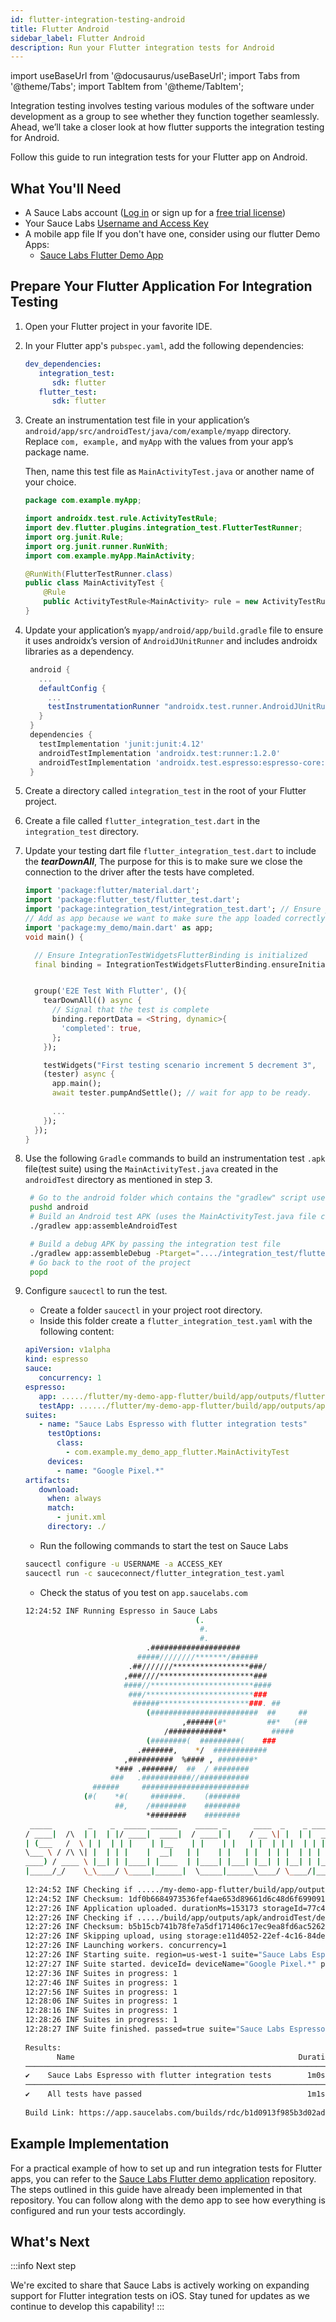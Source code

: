 ```yaml
---
id: flutter-integration-testing-android
title: Flutter Android
sidebar_label: Flutter Android
description: Run your Flutter integration tests for Android
---
```


import useBaseUrl from '@docusaurus/useBaseUrl';
import Tabs from '@theme/Tabs';
import TabItem from '@theme/TabItem';

Integration testing involves testing various modules of the software under development as a group to see whether they function together seamlessly.
Ahead, we’ll take a closer look at how flutter supports the integration testing for Android.

Follow this guide to run integration tests for your Flutter app on Android.


## What You'll Need

- A Sauce Labs account ([Log in](https://accounts.saucelabs.com/am/XUI/#login/) or sign up for a [free trial license](https://saucelabs.com/sign-up))
- Your Sauce Labs [Username and Access Key](https://app.saucelabs.com/user-settings)
- A mobile app file If you don't have one, consider using our flutter Demo Apps:
    - [Sauce Labs Flutter Demo App](https://github.com/saucelabs/my-demo-app-flutter)

## Prepare Your Flutter Application For Integration Testing

1. Open your Flutter project in your favorite IDE.
2. In your Flutter app's `pubspec.yaml`, add the following dependencies:

   ```yaml
   dev_dependencies:
      integration_test:
         sdk: flutter
      flutter_test:
         sdk: flutter
   ```
3. Create an instrumentation test file in your application’s `android/app/src/androidTest/java/com/example/myapp` directory. Replace `com, example,` and `myApp` with the values from your app’s package name.

   Then, name this test file as `MainActivityTest.java` or another name of your choice.
    ```java
    package com.example.myApp;
    
    import androidx.test.rule.ActivityTestRule;
    import dev.flutter.plugins.integration_test.FlutterTestRunner;
    import org.junit.Rule;
    import org.junit.runner.RunWith;
    import com.example.myApp.MainActivity;
    
    @RunWith(FlutterTestRunner.class)
    public class MainActivityTest {
        @Rule
        public ActivityTestRule<MainActivity> rule = new ActivityTestRule<>(MainActivity.class, true, false);
    }
    ```

4. Update your application’s `myapp/android/app/build.gradle` file to ensure it uses androidx’s version of `AndroidJUnitRunner` and includes androidx libraries as a dependency.
   ```gradle
    android {
      ...
      defaultConfig {
        ...
        testInstrumentationRunner "androidx.test.runner.AndroidJUnitRunner"
      }
    }
    dependencies {
      testImplementation 'junit:junit:4.12'
      androidTestImplementation 'androidx.test:runner:1.2.0'
      androidTestImplementation 'androidx.test.espresso:espresso-core:3.2.0'
    }
   ```
5. Create a directory called `integration_test` in the root of your Flutter project.
6. Create a file called `flutter_integration_test.dart` in the `integration_test` directory.
7. Update your testing dart file `flutter_integration_test.dart` to include the ***tearDownAll***, 
   The purpose for this is to make sure we close the connection to the driver after the tests have completed.
    ```dart
    import 'package:flutter/material.dart';
    import 'package:flutter_test/flutter_test.dart';
    import 'package:integration_test/integration_test.dart'; // Ensure you have this import
    // Add as app because we want to make sure the app loaded correctly on the device by calling the main function in the main dart file.
    import 'package:my_demo/main.dart' as app;
    void main() {
    
      // Ensure IntegrationTestWidgetsFlutterBinding is initialized
      final binding = IntegrationTestWidgetsFlutterBinding.ensureInitialized() as IntegrationTestWidgetsFlutterBinding;
    
    
      group('E2E Test With Flutter', (){
        tearDownAll(() async {
          // Signal that the test is complete
          binding.reportData = <String, dynamic>{
            'completed': true,
          };
        });
    
        testWidgets("First testing scenario increment 5 decrement 3", 
        (tester) async {
          app.main();
          await tester.pumpAndSettle(); // wait for app to be ready. 
          
          ...
        });
      });
    }
   ```
8. Use the following `Gradle` commands to build an instrumentation test `.apk` file(test suite) using the `MainActivityTest.java` created in the `androidTest` directory as mentioned in step 3.
   ```bash title="Terminal Command"
    # Go to the android folder which contains the "gradlew" script used for building Android apps from the terminal
    pushd android
    # Build an Android test APK (uses the MainActivityTest.java file created in step 1)
    ./gradlew app:assembleAndroidTest

    # Build a debug APK by passing the integration test file
    ./gradlew app:assembleDebug -Ptarget="..../integration_test/flutter_integration_test.dart"
    # Go back to the root of the project
    popd
   ```

9. Configure `saucectl` to run the test.
   * Create a folder `saucectl` in your project root directory. 
   * Inside this folder create a `flutter_integration_test.yaml` with the following content:
   ```yaml
   apiVersion: v1alpha
   kind: espresso
   sauce:
      concurrency: 1
   espresso:
      app: ...../flutter/my-demo-app-flutter/build/app/outputs/flutter-apk/app-debug.apk
      testApp: ....../flutter/my-demo-app-flutter/build/app/outputs/apk/androidTest/debug/app-debug-androidTest.apk
   suites:
      - name: "Sauce Labs Espresso with flutter integration tests"
        testOptions:
          class:
            - com.example.my_demo_app_flutter.MainActivityTest
        devices:
          - name: "Google Pixel.*"
   artifacts:
      download:
        when: always
        match:
          - junit.xml
        directory: ./
   ```
   * Run the following commands to start the test on Sauce Labs
   ```bash title="Terminal Command"
   saucectl configure -u USERNAME -a ACCESS_KEY
   saucectl run -c sauceconnect/flutter_integration_test.yaml
   ```
   * Check the status of you test on `app.saucelabs.com`
   ``` bash title="saucectl run command output"
   12:24:52 INF Running Espresso in Sauce Labs
                                         (.                          
                                          #.                           
                                          #.                           
                              .####################                    
                            #####////////*******/######                
                          .##///////*****************###/              
                         ,###////*********************###              
                         ####//***********************####             
                          ###/************************###              
                           ######********************###. ##           
                              (########################  ##     ##     
                                      ,######(#*         ##*   (##     
                                  /############*          #####        
                              (########(  #########(    ###            
                            .#######,    */  ############              
                         ,##########  %#### , ########*                
                       *### .#######/  ##  / ########                  
                      ###   .###########//###########                  
                  ######     ########################                  
                (#(    *#(     #######.    (#######                    
                       ##,    /########    ########                    
                              *########    ########                    
    _____        _    _  _____ ______    _____ _      ____  _    _ _____  
   / ____|  /\  | |  | |/ ____|  ____|  / ____| |    / __ \| |  | |  __ \
   | (___   /  \ | |  | | |    | |__    | |    | |   | |  | | |  | | |  | |
   \___ \ / /\ \| |  | | |    |  __|   | |    | |   | |  | | |  | | |  | |
   ____) / ____ \ |__| | |____| |____  | |____| |___| |__| | |__| | |__| |
   |_____/_/    \_\____/ \_____|______|  \_____|______\____/ \____/|_____/
      
   12:24:52 INF Checking if ...../my-demo-app-flutter/build/app/outputs/flutter-apk/app-debug.apk has already been uploaded previously
   12:24:52 INF Checksum: 1df0b6684973536fef4ae653d89661d6c48d6f699091511515b69735d6a80fbd
   12:27:26 INF Application uploaded. durationMs=153173 storageId=77c424e9-7155-49c0-a7e7-66816ee31394
   12:27:26 INF Checking if ...../build/app/outputs/apk/androidTest/debug/app-debug-androidTest.apk has already been uploaded previously
   12:27:26 INF Checksum: b5b15cb741b78fe7a5df171406c17ec9ea8fd6ac52623abf7a8df519270e281d
   12:27:26 INF Skipping upload, using storage:e11d4052-22ef-4c16-84de-afacd9389d1c
   12:27:26 INF Launching workers. concurrency=1
   12:27:26 INF Starting suite. region=us-west-1 suite="Sauce Labs Espresso with flutter integration tests"
   12:27:27 INF Suite started. deviceId= deviceName="Google Pixel.*" platform=Android platformVersion= private=false suite="Sauce Labs Espresso with flutter integration tests" url=https://app.saucelabs.com/tests/133de59ee2af44378ca859e3916ce5f7
   12:27:36 INF Suites in progress: 1
   12:27:46 INF Suites in progress: 1
   12:27:56 INF Suites in progress: 1
   12:28:06 INF Suites in progress: 1
   12:28:16 INF Suites in progress: 1
   12:28:26 INF Suites in progress: 1
   12:28:27 INF Suite finished. passed=true suite="Sauce Labs Espresso with flutter integration tests" url=https://app.saucelabs.com/tests/133de59ee2af44378ca859e3916ce5f7
      
   Results:
          Name                                                  Duration    Status    Platform    Device            Attempts  
   ───────────────────────────────────────────────────────────────────────────────────────────────────────────────────────────
   ✔    Sauce Labs Espresso with flutter integration tests        1m0s    passed    Android     Google Pixel.*           1  
   ───────────────────────────────────────────────────────────────────────────────────────────────────────────────────────────
   ✔    All tests have passed                                     1m1s
      
   Build Link: https://app.saucelabs.com/builds/rdc/b1d0913f985b3d02ad8db391c898aa16
   ```
## Example Implementation

For a practical example of how to set up and run integration tests for Flutter apps, you can refer to the [Sauce Labs Flutter demo application](https://github.com/saucelabs/my-demo-app-flutter) repository. 
The steps outlined in this guide have already been implemented in that repository. You can follow along with the demo app to see how everything is configured and run your tests accordingly.

## What's Next

:::info Next step

We're excited to share that Sauce Labs is actively working on expanding support for Flutter integration tests on iOS.
Stay tuned for updates as we continue to develop this capability!
:::